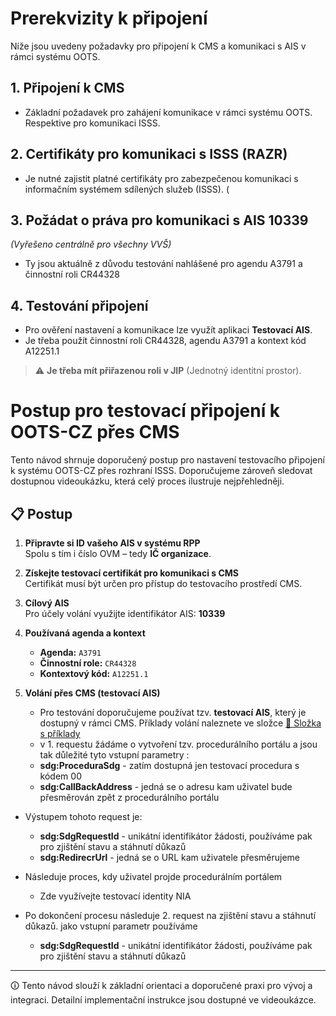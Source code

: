 # Prerekvizity k připojení

Níže jsou uvedeny požadavky pro připojení k CMS a komunikaci s AIS v rámci systému OOTS.

## 1. Připojení k CMS

- Základní požadavek pro zahájení komunikace v rámci systému OOTS. Respektive pro komunikaci ISSS.

## 2. Certifikáty pro komunikaci s ISSS (RAZR)

- Je nutné zajistit platné certifikáty pro zabezpečenou komunikaci s informačním systémem sdílených služeb (ISSS).
(
## 3. Požádat o práva pro komunikaci s AIS 10339  
_(Vyřešeno centrálně pro všechny VVŠ)_
- Ty jsou aktuálně z důvodu testování nahlášené pro agendu A3791 a činnostní roli CR44328

## 4. Testování připojení

- Pro ověření nastavení a komunikace lze využít aplikaci **Testovací AIS**.
- Je třeba použít činnostní roli CR44328, agendu A3791 a kontext kód A12251.1

> ⚠️ **Je třeba mít přiřazenou roli v JIP** (Jednotný identitní prostor).



# Postup pro testovací připojení k OOTS-CZ přes CMS

Tento návod shrnuje doporučený postup pro nastavení testovacího připojení k systému OOTS-CZ přes rozhraní ISSS. Doporučujeme zároveň sledovat dostupnou videoukázku, která celý proces ilustruje nejpřehledněji.

## 📋 Postup

1. **Připravte si ID vašeho AIS v systému RPP**  
   Spolu s tím i číslo OVM – tedy **IČ organizace**.

2. **Získejte testovací certifikát pro komunikaci s CMS**  
   Certifikát musí být určen pro přístup do testovacího prostředí CMS.

3. **Cílový AIS**  
   Pro účely volání využijte identifikátor AIS: **10339**

4. **Používaná agenda a kontext**  
   - **Agenda:** `A3791`  
   - **Činnostní role:** `CR44328`  
   - **Kontextový kód:** `A12251.1`

5. **Volání přes CMS (testovací AIS)**  
   - Pro testování doporučujeme používat tzv. **testovací AIS**, který je dostupný v rámci CMS. Příklady volání naleznete ve složce [📂 Složka s příklady](/examples/)
   - v 1. requestu žádáme o vytvoření tzv. procedurálního portálu a jsou tak důležité tyto vstupní parametry :
    - **sdg:ProceduraSdg** - zatím dostupná jen testovací procedura s kódem 00
    - **sdg:CallBackAddress** - jedná se o adresu kam uživatel bude přesměrován zpět z procedurálního portálu
      
 - Výstupem tohoto request je: 
    - **sdg:SdgRequestId** - unikátní identifikátor žádosti, používáme pak pro zjištění stavu a stáhnutí důkazů
    - **sdg:RedirecrUrl** - jedná se o URL kam uživatele přesměrujeme
      
 - Následuje proces, kdy uživatel projde procedurálním portálem
    - Zde využívejte testovací identity NIA
      
 - Po dokončení procesu následuje 2. request na zjištění stavu a  stáhnutí důkazů. jako vstupní parametr používáme
    - **sdg:SdgRequestId** - unikátní identifikátor žádosti, používáme pak pro zjištění stavu a stáhnutí důkazů

---

🛈 Tento návod slouží k základní orientaci a doporučené praxi pro vývoj a integraci. Detailní implementační instrukce jsou dostupné ve videoukázce.
